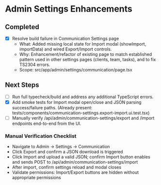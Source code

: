 # Admin Settings Enhancements

## Completed
- [x] Resolve build failure in Communication Settings page
  - What: Added missing local state for Import modal (showImport, importData) and wired Export/Import controls.
  - Why: Enhancement/refactor of existing page to match established pattern used in other settings pages (clients, team, tasks), and to fix TS2304 errors.
  - Scope: src/app/admin/settings/communication/page.tsx

## Next Steps
- [ ] Run full typecheck/build and address any additional TypeScript errors.
- [x] Add smoke tests for Import modal open/close and JSON parsing success/failure paths. (Already present: tests/components/communication-settings.export-import.ui.test.tsx)
- [ ] Manually verify /api/admin/communication-settings/export and /import endpoints end-to-end from the UI.

### Manual Verification Checklist
- Navigate to Admin → Settings → Communication
- Click Export and confirm a JSON download is triggered
- Click Import and upload a valid JSON; confirm Import button enables and sends POST to /api/admin/communication-settings/import
- After import, confirm settings reload and modal closes
- Validate permissions: Import/Export buttons are hidden without appropriate permissions
